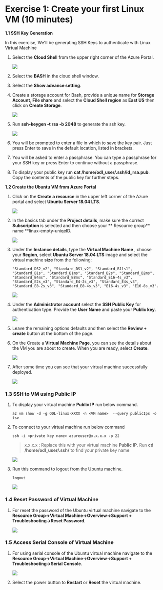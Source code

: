# Exercise 1: Create your first Linux VM (10 minutes)

**1.1 SSH Key Generation**

In this exercise, We'll be generating SSH Keys to authenticate with Linux Virtual Machine
1. Select the **Cloud Shell** from the upper right corner of the Azure Portal.

   ![](images/azureclisign.png)
   
2. Select the **BASH** in the cloud shell window.
3. Select the **Show advance setting**.
4. Create a storage account for Bash, provide a unique name for **Storage Account**, **File share** and select the **Cloud Shell region** as **East US** then click on **Create Storage**.

   ![](images/bashst.png)

5. Run **ssh-keygen -t rsa -b 2048** to generate the ssh key.

   ![](images/sshkeygen.png)

6. You will be prompted to enter a file in which to save the key pair. Just press Enter to save in the default location, listed in brackets.
7. You will be asked to enter a passphrase. You can type a passphrase for your SSH key or press Enter to continue without a passphrase.
8. To display your public key run **cat /home/odl_user/.ssh/id_rsa.pub**. Copy the contents of the public key for further steps.

**1.2 Create the Ubuntu VM from Azure Portal**

1. Click on the **Create a resource** in the upper left corner of the Azure portal and select **Ubuntu Server 18.04 LTS**.

   ![](images/ubuntunew.png)
   
2. In the basics tab under the **Project details**, make sure the correct **Subscription** is selected and then choose your ** Resource group** name **linux-empty-uniqeID.

   ![](images/suscription.png)
   
3. Under the **Instance details**, type the **Virtual Machine Name** , choose your **Region**, select **Ubuntu Server 18.04 LTS** image and select the virtual machine **size** from the following:

   ```
   "Standard_DS2_v2", "Standard_DS1_v2", "Standard_B1ls1", "Standard_B1s", "Standard_B1ms", "Standard_B2s", "Standard_B2ms", "Standard_B4ms", "Standard_B8ms", "Standard_E16-4s_v3", "Standard_E2s_v3", "Standard_E4-2s_v3", "Standard_E4s_v3", "Standard_E8-2s_v3", "Standard_E8-4s_v3", "E16-4s_v3", "E16-8s_v3".
   ```
   
   ![](images/vmname.png)
   
4. Under the **Administrator account** select the **SSH Public Key** for authentication type. Provide the **User Name** and paste your **Public key**.

   ![](images/sshselcet.png)

5. Leave the remaining options defaults and then select the **Review + create** button at the bottom of the page.

6. On the Create a **Virtual Machine Page**, you can see the details about the VM you are about to create. When you are ready, select **Create**.

   ![](images/validation.png)
   
7. After some time you can see that your virtual machine successfully deployed.

   ![](images/overview.png)

### 1.3 SSH to VM using Public IP

1. To display your virtual machine **Public IP** run below command.

       az vm show -d -g ODL-linux-XXXX -n <VM name>  --query publicIps -o tsv

2. To connect to your virtual machine run below command  

       ssh -i <private key name> azureuser@x.x.x.x -p 22
       
   > x.x.x.x : Replace this with your virtual machine **Public IP**.
   > Run **cd /home/odl_user/.ssh/** to find your private key name
         
    ![](images/connect.png)
    
3. Run this command to logout from the Ubuntu machine.

       logout

   ![](images/logout.png) 

### 1.4 Reset Password of Virtual Machine

1. For reset the password of the Ubuntu virtual machine navigate to the **Resource Group->Virtual Machine->Overview->Support + Troubleshooting->Reset Password**.

   ![](images/resetp.png)

### 1.5 Access Serial Console of Virtual Machine

1. For using serial console of the Ubuntu virtual machine navigate to the **Resource Group->Virtual Machine->Overview->Support + Troubleshooting->Serial Console**.

   ![](images/serialconsole.png)

2. Select the power button to **Restart** or **Reset** the virtual machine.
